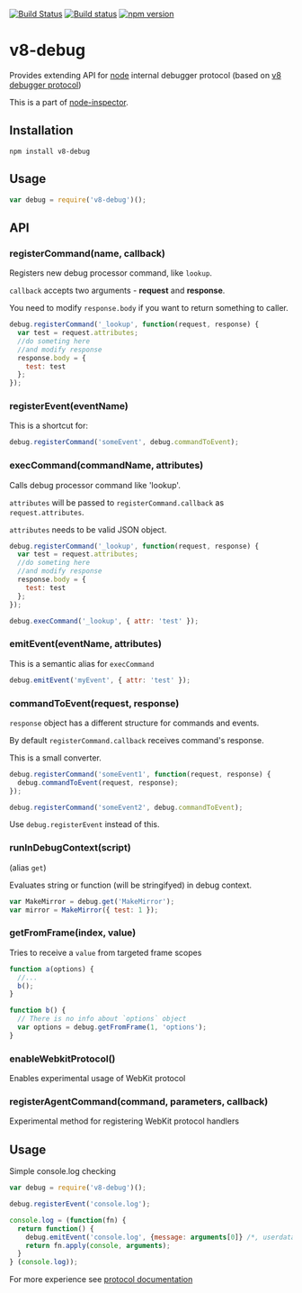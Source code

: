 [![Build Status](https://travis-ci.org/node-inspector/v8-debug.svg?branch=master)](https://travis-ci.org/node-inspector/v8-debug)
[![Build status](https://ci.appveyor.com/api/projects/status/rb02h15b61xyryhx/branch/master?svg=true)](https://ci.appveyor.com/project/3y3/v8-debug-145/branch/master)
[![npm version](https://badge.fury.io/js/v8-debug.svg)](http://badge.fury.io/js/v8-debug)

# v8-debug
Provides extending API for [node](http://github.com/ry/node) internal debugger protocol (based on [v8 debugger protocol](https://code.google.com/p/v8/wiki/DebuggerProtocol))

This is a part of [node-inspector](http://github.com/node-inspector/node-inspector).

## Installation
```
npm install v8-debug
```

## Usage
```js
var debug = require('v8-debug')();
```

## API

### registerCommand(name, callback)
Registers new debug processor command, like `lookup`.

`callback` accepts two arguments - **request** and **response**.

You need to modify `response.body` if you want to return something to caller.
```js
debug.registerCommand('_lookup', function(request, response) {
  var test = request.attributes;
  //do someting here
  //and modify response
  response.body = {
    test: test
  };
});
```

### registerEvent(eventName)
This is a shortcut for:
```js
debug.registerCommand('someEvent', debug.commandToEvent);
```

### execCommand(commandName, attributes)
Calls debug processor command like 'lookup'.

`attributes` will be passed to `registerCommand.callback` as `request.attributes`.

`attributes` needs to be valid JSON object.
```js
debug.registerCommand('_lookup', function(request, response) {
  var test = request.attributes;
  //do someting here
  //and modify response
  response.body = {
    test: test
  };
});

debug.execCommand('_lookup', { attr: 'test' });
```

### emitEvent(eventName, attributes)
This is a semantic alias for `execCommand`
```js
debug.emitEvent('myEvent', { attr: 'test' });
```

### commandToEvent(request, response)
`response` object has a different structure for commands and events.

By default `registerCommand.callback` receives command's response.

This is a small converter.
```js
debug.registerCommand('someEvent1', function(request, response) {
  debug.commandToEvent(request, response);
});

debug.registerCommand('someEvent2', debug.commandToEvent);
```
Use `debug.registerEvent` instead of this.

### runInDebugContext(script)
(alias `get`)

Evaluates string or function (will be stringifyed) in debug context.
```js
var MakeMirror = debug.get('MakeMirror');
var mirror = MakeMirror({ test: 1 });
```

### getFromFrame(index, value)
Tries to receive a `value` from targeted frame scopes
```js
function a(options) {
  //...
  b();
}

function b() {
  // There is no info about `options` object
  var options = debug.getFromFrame(1, 'options');
}
```

### enableWebkitProtocol()
Enables experimental usage of WebKit protocol

### registerAgentCommand(command, parameters, callback)
Experimental method for registering WebKit protocol handlers

## Usage

Simple console.log checking
```js
var debug = require('v8-debug')();

debug.registerEvent('console.log');

console.log = (function(fn) {
  return function() {
    debug.emitEvent('console.log', {message: arguments[0]} /*, userdata*/);
    return fn.apply(console, arguments);
  }
} (console.log));
```

For more experience see [protocol documentation](https://github.com/buggerjs/bugger-v8-client/blob/master/PROTOCOL.md)

